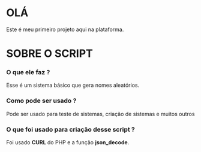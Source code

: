 <h1>OLÁ</h1>

<p>Este é meu primeiro projeto aqui na plataforma.</p>

<h1>SOBRE O SCRIPT</h1>

<h3> O que ele faz ? </h3>

<p>Esse é um sistema básico que gera nomes aleatórios.</p>

<h3> Como pode ser usado ? </h3>

<p> Pode ser usado para teste de sistemas, criação de sistemas e muitos outros</h3>

<h3> O que foi usado para criação desse script ? </h3>

<p> Foi usado <b>CURL</b> do PHP e a função <b>json_decode</b>. <h3>
